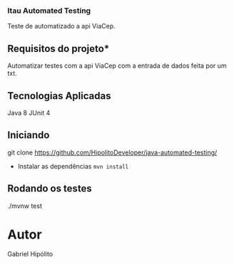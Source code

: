### Itau Automated Testing
Teste de automatizado a api ViaCep.

## Requisitos do projeto*
Automatizar testes com a api ViaCep com a entrada de dados feita por um txt.

## Tecnologias Aplicadas
Java 8
JUnit 4

## Iniciando
git clone https://github.com/HipolitoDeveloper/java-automated-testing/

* Instalar as dependências
``mvn install``

## Rodando os testes
./mvnw test

# Autor
Gabriel Hipólito

